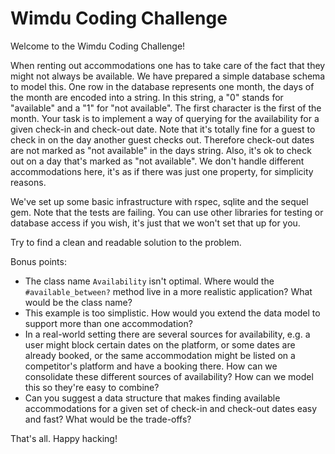 # Wimdu Coding Challenge

Welcome to the Wimdu Coding Challenge!

When renting out accommodations one has to take care of the fact that
they might not always be available. We have prepared a simple database
schema to model this. One row in the database represents one month,
the days of the month are encoded into a string. In this string, a "0"
stands for "available" and a "1" for "not available". The first
character is the first of the month. Your task is to implement a way
of querying for the availability for a given check-in and check-out
date. Note that it's totally fine for a guest to check in on the day
another guest checks out. Therefore check-out dates are not marked as
"not available" in the days string. Also, it's ok to check out on a
day that's marked as "not available". We don't handle different
accommodations here, it's as if there was just one property, for
simplicity reasons.

We've set up some basic infrastructure with rspec, sqlite and the
sequel gem. Note that the tests are failing. You can use other
libraries for testing or database access if you wish, it's just that
we won't set that up for you.

Try to find a clean and readable solution to the problem. 

Bonus points:
- The class name `Availability` isn't optimal. Where would the
  `#available_between?` method live in a more realistic application?
  What would be the class name?
- This example is too simplistic. How would you extend the data model
  to support more than one accommodation?
- In a real-world setting there are several sources for availability,
  e.g. a user might block certain dates on the platform, or some dates
  are already booked, or the same accommodation might be listed on a
  competitor's platform and have a booking there. How can we
  consolidate these different sources of availability? How can we
  model this so they're easy to combine?
- Can you suggest a data structure that makes finding available
  accommodations for a given set of check-in and check-out dates easy
  and fast? What would be the trade-offs?

That's all. Happy hacking!

